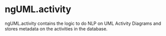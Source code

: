 # ngUML.activity

ngUML.activity contains the logic to do NLP 
on UML Activity Diagrams and stores metadata
on the activities in the database.